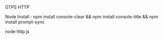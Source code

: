 GTPS HTTP

Node Install :
npm install console-clear && npm install console-title && npm install prompt-sync

node http.js
